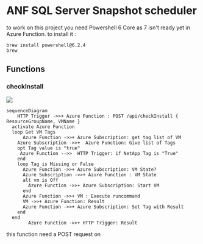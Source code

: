 # ANF SQL Server Snapshot scheduler

to work on this project you need Powershell 6 Core as 7 isn't ready yet in Azure Function.
to install it :

``` shell
brew install powershell@6.2.4
brew 
```

## Functions

### checkInstall

[![](https://mermaid.ink/img/eyJjb2RlIjoic2VxdWVuY2VEaWFncmFtXG5cdEhUVFAgVHJpZ2dlciAtPj4rIEF6dXJlIEZ1bmN0aW9uIDogUE9TVCAvYXBpL2NoZWNrSW5zdGFsbCB7IFJlc291cmNlR3JvdXBOYW1lLCBWTU5hbWUgfVxuICBhY3RpdmF0ZSBBenVyZSBGdW5jdGlvblxuICBsb29wIEdldCBWTSBUYWdzXG4gICAgICBBenVyZSBGdW5jdGlvbiAtPj4rIEF6dXJlIFN1YnNjcmlwdGlvbjogZ2V0IHRhZyBsaXN0IG9mIFZNXG4gICAgQXp1cmUgU3Vic2NyaXB0aW9uIC0-PisgIEF6dXJlIEZ1bmN0aW9uOiBHaXZlIGxpc3Qgb2YgVGFnc1xuICAgIG9wdCBUYWcgdmFsdWUgaXMgXCJ0cnVlXCJcbiAgICAgQXp1cmUgRnVuY3Rpb24gLS0-PiAgSFRUUCBUcmlnZ2VyOiBpZiBOZXRBcHAgVGFnIGlzIFwiVHJ1ZVwiXG4gICAgZW5kXG4gICAgbG9vcCBUYWcgaXMgTWlzc2luZyBvciBGYWxzZVxuICAgICAgQXp1cmUgRnVuY3Rpb24gLT4-KyBBenVyZSBTdWJzY3JpcHRpb246IFZNIFN0YXRlP1xuICAgICAgQXp1cmUgU3Vic2NyaXB0aW9uIC0-PisgQXp1cmUgRnVuY3Rpb24gOiBWTSBTdGF0ZVxuICAgICAgYWx0IHZtIGlzIE9mZlxuICAgICAgICBBenVyZSBGdW5jdGlvbiAtPj4rIEF6dXJlIFN1YnNjcmlwdGlvbjogU3RhcnQgVk1cbiAgICAgIGVuZFxuICAgICAgQXp1cmUgRnVuY3Rpb24gLT4-KyBWTSA6IEV4ZWN1dGUgcnVuY29tbWFuZFxuICAgICAgVk0gLT4-KyBBenVyZSBGdW5jdGlvbjogUmVzdWx0XG4gICAgICBBenVyZSBGdW5jdGlvbiAtPj4rIEF6dXJlIFN1YnNjcmlwdGlvbjogU2V0IFRhZyB3aXRoIFJlc3VsdFxuICAgIGVuZFxuICBlbmRcbiAgICAgICAgQXp1cmUgRnVuY3Rpb24gLT4-KyBIVFRQIFRyaWdnZXI6IFJlc3VsdFxuIiwibWVybWFpZCI6eyJ0aGVtZSI6ImRlZmF1bHQifSwidXBkYXRlRWRpdG9yIjpmYWxzZX0)](https://mermaid-js.github.io/mermaid-live-editor/#/edit/eyJjb2RlIjoic2VxdWVuY2VEaWFncmFtXG5cdEhUVFAgVHJpZ2dlciAtPj4rIEF6dXJlIEZ1bmN0aW9uIDogUE9TVCAvYXBpL2NoZWNrSW5zdGFsbCB7IFJlc291cmNlR3JvdXBOYW1lLCBWTU5hbWUgfVxuICBhY3RpdmF0ZSBBenVyZSBGdW5jdGlvblxuICBsb29wIEdldCBWTSBUYWdzXG4gICAgICBBenVyZSBGdW5jdGlvbiAtPj4rIEF6dXJlIFN1YnNjcmlwdGlvbjogZ2V0IHRhZyBsaXN0IG9mIFZNXG4gICAgQXp1cmUgU3Vic2NyaXB0aW9uIC0-PisgIEF6dXJlIEZ1bmN0aW9uOiBHaXZlIGxpc3Qgb2YgVGFnc1xuICAgIG9wdCBUYWcgdmFsdWUgaXMgXCJ0cnVlXCJcbiAgICAgQXp1cmUgRnVuY3Rpb24gLS0-PiAgSFRUUCBUcmlnZ2VyOiBpZiBOZXRBcHAgVGFnIGlzIFwiVHJ1ZVwiXG4gICAgZW5kXG4gICAgbG9vcCBUYWcgaXMgTWlzc2luZyBvciBGYWxzZVxuICAgICAgQXp1cmUgRnVuY3Rpb24gLT4-KyBBenVyZSBTdWJzY3JpcHRpb246IFZNIFN0YXRlP1xuICAgICAgQXp1cmUgU3Vic2NyaXB0aW9uIC0-PisgQXp1cmUgRnVuY3Rpb24gOiBWTSBTdGF0ZVxuICAgICAgYWx0IHZtIGlzIE9mZlxuICAgICAgICBBenVyZSBGdW5jdGlvbiAtPj4rIEF6dXJlIFN1YnNjcmlwdGlvbjogU3RhcnQgVk1cbiAgICAgIGVuZFxuICAgICAgQXp1cmUgRnVuY3Rpb24gLT4-KyBWTSA6IEV4ZWN1dGUgcnVuY29tbWFuZFxuICAgICAgVk0gLT4-KyBBenVyZSBGdW5jdGlvbjogUmVzdWx0XG4gICAgICBBenVyZSBGdW5jdGlvbiAtPj4rIEF6dXJlIFN1YnNjcmlwdGlvbjogU2V0IFRhZyB3aXRoIFJlc3VsdFxuICAgIGVuZFxuICBlbmRcbiAgICAgICAgQXp1cmUgRnVuY3Rpb24gLT4-KyBIVFRQIFRyaWdnZXI6IFJlc3VsdFxuIiwibWVybWFpZCI6eyJ0aGVtZSI6ImRlZmF1bHQifSwidXBkYXRlRWRpdG9yIjpmYWxzZX0)

```mermaid
sequenceDiagram
	HTTP Trigger ->>+ Azure Function : POST /api/checkInstall { ResourceGroupName, VMName }
  activate Azure Function
  loop Get VM Tags
      Azure Function ->>+ Azure Subscription: get tag list of VM
    Azure Subscription ->>+  Azure Function: Give list of Tags
    opt Tag value is "true"
     Azure Function -->>  HTTP Trigger: if NetApp Tag is "True"
    end
    loop Tag is Missing or False
      Azure Function ->>+ Azure Subscription: VM State?
      Azure Subscription ->>+ Azure Function : VM State
      alt vm is Off
        Azure Function ->>+ Azure Subscription: Start VM
      end
      Azure Function ->>+ VM : Execute runcommand
      VM ->>+ Azure Function: Result
      Azure Function ->>+ Azure Subscription: Set Tag with Result
    end
  end
        Azure Function ->>+ HTTP Trigger: Result
```

this function need a POST request on 